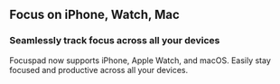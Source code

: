 ## Focus on iPhone, Watch, Mac <br>
### Seamlessly track focus across all your devices <br>
Focuspad now supports iPhone, Apple Watch, and macOS. Easily stay focused and productive across all your devices.
